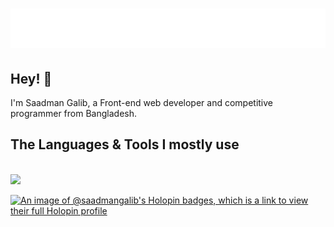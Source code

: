 <h1 align="center">
  <img src="./name.svg" alt="Saadman Galib" />
</h1>

## Hey! 👋

I'm Saadman Galib,  a Front-end web developer and competitive programmer from Bangladesh.
<br>

## The Languages & Tools I mostly use

<br>
  <img src="https://skillicons.dev/icons?i=html,CSS,git,py,github,js,react,tailwind,vite,vscode,vue" />
<!-- <p align="center"> -->
<!--   <img src="https://media3.giphy.com/media/ln7z2eWriiQAllfVcn/200w.webp" width="100">
  <img src="https://i.giphy.com/media/LMt9638dO8dftAjtco/200.webp" width="100">
  <img src="https://i.giphy.com/media/eNAsjO55tPbgaor7ma/200w.webp" width="100">
  <img src="https://i.giphy.com/media/VgGthkhUvGgOit7Y9i/200.webp" width="100">
  <img src="https://i.giphy.com/media/KzJkzjggfGN5Py6nkT/200.webp" width="100">
  <img src="https://i.giphy.com/media/IdyAQJVN2kVPNUrojM/200.webp" width="100"> -->
<!--   <br> -->
<!--   <img src="https://little.kylerconway.com/images/golang-what.gif" width="300"> -->
 
<!-- </p> -->


<!-- <details>

<summary>⚡️ More about my coding life</summary>
<br><br>
<div width="100%" align="center">
<img align="center" src="https://github-profile-trophy.vercel.app/?username=saadman-galib&theme=nord&column=7)](https://github.com/ryo-ma/github-profile-trophy" alt="trophy">
<br><br>
  <img align="center" src="https://github-readme-stats.vercel.app/api/top-langs/?username=saadman-galib&layout=compact&theme=nord" alt="Top Langs">
  <br><br>
  <img align="center" src="https://github-readme-stats.vercel.app/api?username=saadman-galib&theme=nord&show_icons=true" alt="Saadman Galib's github stats">
    <br><br>
  <img align="center" src="https://activity-graph.herokuapp.com/graph?username=saadman-galib&bg_color=2d3440&color=ffffff&line=7390ac&point=87bfcf&area=true&hide_border=true" alt="Ashutosh's github activity graph">
</div>
</details> -->

[![An image of @saadmangalib's Holopin badges, which is a link to view their full Holopin profile](https://holopin.me/saadmangalib)](https://holopin.io/@saadmangalib)
